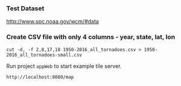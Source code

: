 
### Test Dataset
http://www.spc.noaa.gov/wcm/#data

### Create CSV file with only 4 columns - year, state, lat, lon

`cut -d, -f 2,8,17,18 1950-2016_all_tornadoes.csv > 1950-2016_all_tornadoes-small.csv`

Run project `appWeb` to start example tile server.

`http://localhost:8080/map`

